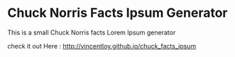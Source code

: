 # Chuck Norris Facts Ipsum Generator
This is a small Chuck Norris facts Lorem Ipsum generator

check it out Here : http://vincentloy.github.io/chuck_facts_ipsum
